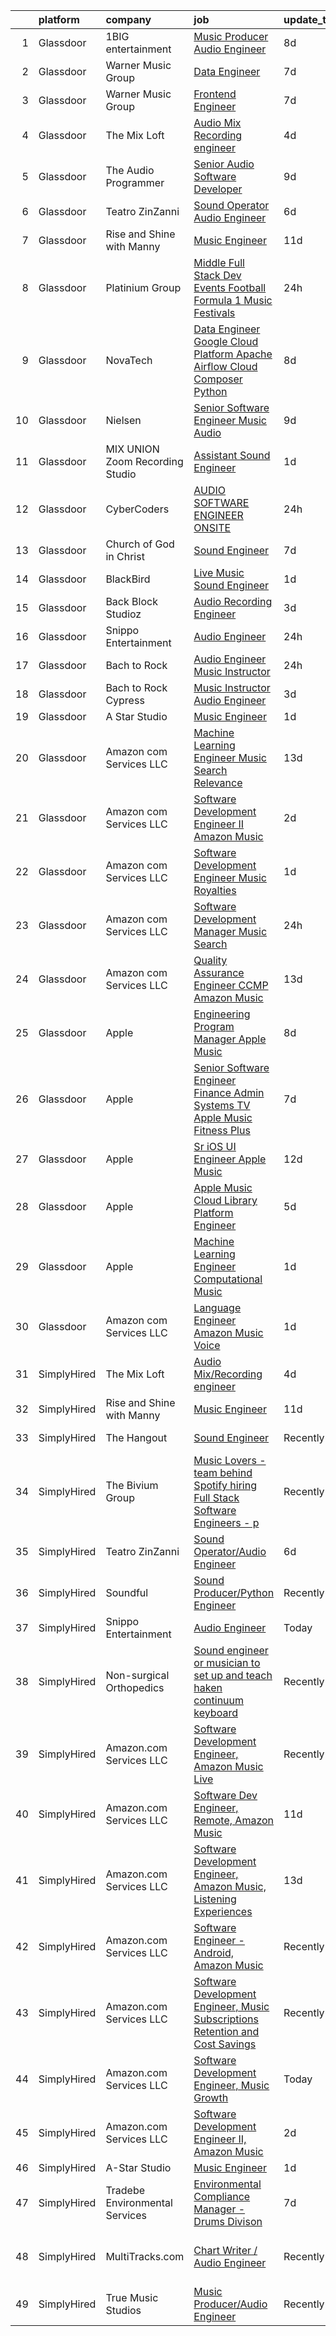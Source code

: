 

|    | platform    | company                         | job                                                                                                                                                                                                                                                                                                                                                                                                                                                                                                                                                                                                                                                                                                                                                                                                                                                                                                                                                                                                                                                                                                                                                                                                                                                                                                                                                                                                                                                                       | update_time   | location                       |
|---:|:------------|:--------------------------------|:--------------------------------------------------------------------------------------------------------------------------------------------------------------------------------------------------------------------------------------------------------------------------------------------------------------------------------------------------------------------------------------------------------------------------------------------------------------------------------------------------------------------------------------------------------------------------------------------------------------------------------------------------------------------------------------------------------------------------------------------------------------------------------------------------------------------------------------------------------------------------------------------------------------------------------------------------------------------------------------------------------------------------------------------------------------------------------------------------------------------------------------------------------------------------------------------------------------------------------------------------------------------------------------------------------------------------------------------------------------------------------------------------------------------------------------------------------------------------|:--------------|:-------------------------------|
|  1 | Glassdoor   | 1BIG entertainment              | [Music Producer Audio Engineer](https://www.glassdoor.com/partner/jobListing.htm?pos=123&ao=1136043&s=58&guid=0000018267a76b30b169ae5de7c5f33d&src=GD_JOB_AD&t=SR&vt=w&ea=1&cs=1_94fbff50&cb=1659596401974&jobListingId=1008032201411&jrtk=3-0-1g9jqer02klu6801-1g9jqer0kkbna800-b593868398be5ca5-)                                                                                                                                                                                                                                                                                                                                                                                                                                                                                                                                                                                                                                                                                                                                                                                                                                                                                                                                                                                                                                                                                                                                                                       | 8d            | Boston, MA                     |
|  2 | Glassdoor   | Warner Music Group              | [Data Engineer](https://www.glassdoor.com/partner/jobListing.htm?pos=124&ao=1136043&s=58&guid=0000018267a76b30b169ae5de7c5f33d&src=GD_JOB_AD&t=SR&vt=w&cs=1_e0c8de96&cb=1659596401974&jobListingId=1008033547976&jrtk=3-0-1g9jqer02klu6801-1g9jqer0kkbna800-60867c0393fb0960-)                                                                                                                                                                                                                                                                                                                                                                                                                                                                                                                                                                                                                                                                                                                                                                                                                                                                                                                                                                                                                                                                                                                                                                                            | 7d            | Broadway, VA                   |
|  3 | Glassdoor   | Warner Music Group              | [Frontend Engineer](https://www.glassdoor.com/partner/jobListing.htm?pos=117&ao=1136043&s=58&guid=0000018267a76b30b169ae5de7c5f33d&src=GD_JOB_AD&t=SR&vt=w&cs=1_c40382b0&cb=1659596401974&jobListingId=1008033637756&jrtk=3-0-1g9jqer02klu6801-1g9jqer0kkbna800-ee723e673fad9c47-)                                                                                                                                                                                                                                                                                                                                                                                                                                                                                                                                                                                                                                                                                                                                                                                                                                                                                                                                                                                                                                                                                                                                                                                        | 7d            | New York, NY                   |
|  4 | Glassdoor   | The Mix Loft                    | [Audio Mix Recording engineer](https://www.glassdoor.com/partner/jobListing.htm?pos=103&ao=1110586&s=58&guid=0000018267a76b30b169ae5de7c5f33d&src=GD_JOB_AD&t=SR&vt=w&ea=1&cs=1_a7a0df4c&cb=1659596401972&jobListingId=1008039784072&cpc=3DB599BF2F4828F0&jrtk=3-0-1g9jqer02klu6801-1g9jqer0kkbna800-2fabf65219c9c69a--6NYlbfkN0D34Hjmwkvq4I9LrFiyECJw5oz77aLWEO_E-5CWpWKtML_cIQgSj4wFABMzVHdbOAglLtx9wAKTMvAosQFz-6wKz6HNt0tQEhGjwXjlkFautFNpyhajnjaOCperaYTcd4X14UnIuTNiwcPN-FgF0Cc6I8YmMIZvMjRwB6hQLC8GAznkuxesS1iovsZmPXRH9w4ejTrAm-rMn8U03kmlysPFRWXtEF8zKeZJ96x34bMgfHRWLcuzNqfFyxOndnuA-UAWJTi5R1QcQVoGFK-qiy3Kk7EqkjPkl9kHRbObDFH-ddtAonWkoe5oONFck6GhaYuuzrpGZkOUXKaQmaXRQvNJrCe0dMUknHLvtyIXLPY911WF-M-3cfFrTznSQsHbJNfFkt6RvhCM6ud8kWdUhqtsEr84yXAjBGkfdrNnSxQNe9p5Nt2X3_Jn6ypXRDaRe3FWh1CvJ2Ak4RM0-mjPZSKDggIx2NcN6TOd02Pl87cGK5MtSSQkVKbcEdh7HG6HiSE%3D)                                                                                                                                                                                                                                                                                                                                                                                                                                                                                                                                                                                                     | 4d            | Quincy, MA                     |
|  5 | Glassdoor   | The Audio Programmer            | [Senior Audio Software Developer](https://www.glassdoor.com/partner/jobListing.htm?pos=130&ao=1136043&s=58&guid=0000018267a76b30b169ae5de7c5f33d&src=GD_JOB_AD&t=SR&vt=w&ea=1&cs=1_a8933a85&cb=1659596401980&jobListingId=1008027500120&jrtk=3-0-1g9jqer02klu6801-1g9jqer0kkbna800-4c17e4b0c9098094-)                                                                                                                                                                                                                                                                                                                                                                                                                                                                                                                                                                                                                                                                                                                                                                                                                                                                                                                                                                                                                                                                                                                                                                     | 9d            | Remote                         |
|  6 | Glassdoor   | Teatro ZinZanni                 | [Sound Operator Audio Engineer](https://www.glassdoor.com/partner/jobListing.htm?pos=111&ao=1136043&s=58&guid=0000018267a76b30b169ae5de7c5f33d&src=GD_JOB_AD&t=SR&vt=w&ea=1&cs=1_35ae37ab&cb=1659596401973&jobListingId=1008035619603&jrtk=3-0-1g9jqer02klu6801-1g9jqer0kkbna800-405a83f39f925add-)                                                                                                                                                                                                                                                                                                                                                                                                                                                                                                                                                                                                                                                                                                                                                                                                                                                                                                                                                                                                                                                                                                                                                                       | 6d            | Seattle, WA                    |
|  7 | Glassdoor   | Rise and Shine with Manny       | [Music Engineer](https://www.glassdoor.com/partner/jobListing.htm?pos=101&ao=1110586&s=58&guid=0000018267a76b30b169ae5de7c5f33d&src=GD_JOB_AD&t=SR&vt=w&ea=1&cs=1_a6927af7&cb=1659596401972&jobListingId=1008024935557&cpc=10100C7693495614&jrtk=3-0-1g9jqer02klu6801-1g9jqer0kkbna800-7969abbaad5e119b--6NYlbfkN0DwDTMwIWFvcqyhDOox7GpvKG7FakCybxOqgTfDNvNVVkhd9bTlCJJG1E5Ki6DCdwhLwwcZl8mEaEVhZB8IUTE7ft3ao0eFkxgS-yyYpd-xfzcW2OjlKoLbwjKx3I4ChDVC0mrbdnDi23Zfhfdy34WdSaoJPmMvGWhiEn9r7JjVPkQv5WjuCKTh78W5KBrwGizS-x4wWwBnIcqfrhg-BkT7KIhSNZE9oBc1k-RtF14gyqcyoYpub7jaEa44swJ-7s8Tq-vwgcJ_IDgT3cIaWiFCamC_cdj8Heh_b7XJEHtEjah6-mcjHDmRISDs_c5fKzFDUKg2IaEM4WxvUj9LTXabmkyranFAXkoAlSD8CnwbXlFn3f8rTtoz4Ddms9I3BfpH9Jloq1KG14L7AE1PHHVUYbWjdfoWedIjt0bTCCjCnOqSyT4PSk2GOG_AK4YJfeMTlsoGcwMZ-FLVH-fVaZ9Ycikqo3-2IlQVy8Ezy9bbUL4gFeORa7HRS0dTMOcSowo%3D)                                                                                                                                                                                                                                                                                                                                                                                                                                                                                                                                                                                                                   | 11d           | McAllen, TX                    |
|  8 | Glassdoor   | Platinium Group                 | [Middle Full Stack Dev   Events  Football  Formula 1  Music Festivals    ](https://www.glassdoor.com/partner/jobListing.htm?pos=121&ao=1136043&s=58&guid=0000018267a76b30b169ae5de7c5f33d&src=GD_JOB_AD&t=SR&vt=w&cs=1_0b7d763f&cb=1659596401974&jobListingId=1008049379681&jrtk=3-0-1g9jqer02klu6801-1g9jqer0kkbna800-49fd4225bf218689-)                                                                                                                                                                                                                                                                                                                                                                                                                                                                                                                                                                                                                                                                                                                                                                                                                                                                                                                                                                                                                                                                                                                                 | 24h           | Monaco, CA                     |
|  9 | Glassdoor   | NovaTech                        | [Data Engineer Google Cloud Platform  Apache Airflow  Cloud Composer  Python](https://www.glassdoor.com/partner/jobListing.htm?pos=116&ao=1136043&s=58&guid=0000018267a76b30b169ae5de7c5f33d&src=GD_JOB_AD&t=SR&vt=w&ea=1&cs=1_7f4041ba&cb=1659596401974&jobListingId=1008030637643&jrtk=3-0-1g9jqer02klu6801-1g9jqer0kkbna800-ed650f6bbf2cf5f6-)                                                                                                                                                                                                                                                                                                                                                                                                                                                                                                                                                                                                                                                                                                                                                                                                                                                                                                                                                                                                                                                                                                                         | 8d            | Remote                         |
| 10 | Glassdoor   | Nielsen                         | [Senior Software Engineer  Music   Audio](https://www.glassdoor.com/partner/jobListing.htm?pos=128&ao=1136043&s=58&guid=0000018267a76b30b169ae5de7c5f33d&src=GD_JOB_AD&t=SR&vt=w&ea=1&cs=1_3a7631b3&cb=1659596401979&jobListingId=1008029586855&jrtk=3-0-1g9jqer02klu6801-1g9jqer0kkbna800-056a5fd69bba1807-)                                                                                                                                                                                                                                                                                                                                                                                                                                                                                                                                                                                                                                                                                                                                                                                                                                                                                                                                                                                                                                                                                                                                                             | 9d            | Emeryville, CA                 |
| 11 | Glassdoor   | MIX UNION Zoom Recording Studio | [Assistant Sound Engineer](https://www.glassdoor.com/partner/jobListing.htm?pos=120&ao=1136043&s=58&guid=0000018267a76b30b169ae5de7c5f33d&src=GD_JOB_AD&t=SR&vt=w&ea=1&cs=1_e94612f7&cb=1659596401974&jobListingId=1008047341798&jrtk=3-0-1g9jqer02klu6801-1g9jqer0kkbna800-f45ff7396e2feab6-)                                                                                                                                                                                                                                                                                                                                                                                                                                                                                                                                                                                                                                                                                                                                                                                                                                                                                                                                                                                                                                                                                                                                                                            | 1d            | Los Angeles, CA                |
| 12 | Glassdoor   | CyberCoders                     | [AUDIO SOFTWARE ENGINEER   ONSITE](https://www.glassdoor.com/partner/jobListing.htm?pos=108&ao=1110586&s=58&guid=0000018267a76b30b169ae5de7c5f33d&src=GD_JOB_AD&t=SR&vt=w&ea=1&cs=1_3e828b8e&cb=1659596401973&jobListingId=1008050648540&cpc=334ABAF5D42DC775&jrtk=3-0-1g9jqer02klu6801-1g9jqer0kkbna800-78706b8c9087d3c5--6NYlbfkN0CpFJQzrgRR8WqXWK1qKKEqALWJw739KlKqr2H-MSI4eoBlI4EFrmor2FYZMP3muM0Ai8CXh9BA6CE3lUaxwVX3v6QVtNyQ3MOLJHt-zKV1ksmDmRUo_xFla9snZBDD6FYDmTfovtcWFVIaJBIpEDCKBYPbPb4K_dPHZ5Z-E5YdlIVJNDm3UIqXuiRRVKn1BczXMk9V6YmwnKBoarIqmoOXX_BurBiC25hkjuGPOgYLWlOiKlD5SiTVuyuljcG_5LX3OSKL_rb7TeYhxlWRDhCDn5GjSPit0eHCjrWQ_DgigSsWsA33oRrysSJRK4HXnOYE9eWkmxCt8p_8XgIBpFIL92mdkTJt16BRi7cVWTwbkUtkYuFyKBqOyUGMjmUl1n42hqNKJQqxSLRo8CqOxoAeGF0m4NqrgbMhmVIM7o9PsFHewmWZHcbk_A3A6foqkvc05P1f9r4716wEP9c5TaN-XldCJCFcgStfZ3ZNMOQx51yyKnUCZ7tv2Ue_QasiiY9kog7qjjKXEYS4P4ZJrzVHYeL8KfLLPKSLNP300SgkpuOTZ0YiBQPiciOKlIVbdD78QDDsisNxY0iEOMkRCQQYBpLxrxJFD6RalshZetN2tE_zXKbmyodh3Y-6h3a2JB_CLLOV0Egfz3g1qKqogNhiml0kTeEntjneMfLDQ6COY_wIjFVjYUooWLkFzehC1CHonbEXhW2KeR5Ciwnv47ngIh6PvgoWvXayNN1VD8SakwtyUFCvbv_deHmglFkePGN8bgnvlsQm7J12KevSq9yW8kSX3n9oko5auY0-a1Sn5emIRUa3keAtaqJxVyXcgFAX7mzZmGZK6G2nKxwfSju3clGxWRKSodvxDAg03sSjVsaSSEcUTZw47WS13g_kDUv56IziIsbN0pI5IDROR06MslXZkxSC3_Az-JCxt65hDR0pfVDq6lsvXNbWTYqBaCJqxYxJRE7JgCn7p58pztavFIO0__BHIj-pTll0C1G-Rg%3D%3D)                                                                                   | 24h           | San Jose, CA                   |
| 13 | Glassdoor   | Church of God in Christ         | [Sound Engineer](https://www.glassdoor.com/partner/jobListing.htm?pos=115&ao=1136043&s=58&guid=0000018267a76b30b169ae5de7c5f33d&src=GD_JOB_AD&t=SR&vt=w&ea=1&cs=1_cba98fc1&cb=1659596401974&jobListingId=1008034088041&jrtk=3-0-1g9jqer02klu6801-1g9jqer0kkbna800-e56448383489d513-)                                                                                                                                                                                                                                                                                                                                                                                                                                                                                                                                                                                                                                                                                                                                                                                                                                                                                                                                                                                                                                                                                                                                                                                      | 7d            | Detroit, MI                    |
| 14 | Glassdoor   | BlackBird                       | [Live Music Sound Engineer](https://www.glassdoor.com/partner/jobListing.htm?pos=119&ao=1136043&s=58&guid=0000018267a76b30b169ae5de7c5f33d&src=GD_JOB_AD&t=SR&vt=w&ea=1&cs=1_75790c90&cb=1659596401974&jobListingId=1008048367820&jrtk=3-0-1g9jqer02klu6801-1g9jqer0kkbna800-5c5b644b3c663163-)                                                                                                                                                                                                                                                                                                                                                                                                                                                                                                                                                                                                                                                                                                                                                                                                                                                                                                                                                                                                                                                                                                                                                                           | 1d            | Atlanta, GA                    |
| 15 | Glassdoor   | Back Block Studioz              | [Audio Recording Engineer](https://www.glassdoor.com/partner/jobListing.htm?pos=110&ao=1136043&s=58&guid=0000018267a76b30b169ae5de7c5f33d&src=GD_JOB_AD&t=SR&vt=w&ea=1&cs=1_dc0e6d0d&cb=1659596401973&jobListingId=1008040225373&jrtk=3-0-1g9jqer02klu6801-1g9jqer0kkbna800-7486e9f336b73614-)                                                                                                                                                                                                                                                                                                                                                                                                                                                                                                                                                                                                                                                                                                                                                                                                                                                                                                                                                                                                                                                                                                                                                                            | 3d            | Brooklyn, NY                   |
| 16 | Glassdoor   | Snippo Entertainment            | [Audio Engineer](https://www.glassdoor.com/partner/jobListing.htm?pos=102&ao=1110586&s=58&guid=0000018267a76b30b169ae5de7c5f33d&src=GD_JOB_AD&t=SR&vt=w&ea=1&cs=1_9ae6ca2c&cb=1659596401972&jobListingId=1008050602811&cpc=01657B10174A43CF&jrtk=3-0-1g9jqer02klu6801-1g9jqer0kkbna800-e058be85021523b9--6NYlbfkN0CdcVd3SDA1nO7RkKTAACmPV4xEt72Vls8LI2dqcgyOeJypdWoMdaFfteNq3eewOmzbgkFLTUZuc8laNoJ-MfDNVoz9XHKii1_NKEMEFZ-HDTmHVh37wwz0hpkneafJwKW62DalqkeLz5vJ4vGrBvHiQmQWwsyaSzdDgNz0tkEZQUCQiz-VVr3KnZwP1h0s9UxSGsz7xA8Cb1_2PpGfPNlErCMfb7KCd0ncxa1fCW7SUq5md7lpP7tuR4P60xhM2UyqEZOR7rjmyVxYFXVvWhnfdTfCDe0edrrhl0khvUNpXvnlxwj1gprSuqBprFWy3p5ci5BGRBybVBDCfwv8pC0OJFvFPGdjvS6s5lhWzog1riqeCZ-kjFlMPFeIdMoc3BELNh_QUAj5nvxL2fCi4g9GowZw2_oMoXDgW02qgqo0u6EDvJY62h8RtXDKoNLnb7JXsYq7E0f-A0JtygnRxhBn6QFk4i3GzA3X1zbCE57niHSkInt4EU6Zg3-qXHIK8tPPz4O2b6uYrA%3D%3D)                                                                                                                                                                                                                                                                                                                                                                                                                                                                                                                                                                                                     | 24h           | Brooklyn, NY                   |
| 17 | Glassdoor   | Bach to Rock                    | [Audio Engineer Music Instructor](https://www.glassdoor.com/partner/jobListing.htm?pos=129&ao=1136043&s=58&guid=0000018267a76b30b169ae5de7c5f33d&src=GD_JOB_AD&t=SR&vt=w&ea=1&cs=1_d596aa0e&cb=1659596401980&jobListingId=1008050480826&jrtk=3-0-1g9jqer02klu6801-1g9jqer0kkbna800-729fc9190b7e315d-)                                                                                                                                                                                                                                                                                                                                                                                                                                                                                                                                                                                                                                                                                                                                                                                                                                                                                                                                                                                                                                                                                                                                                                     | 24h           | Leesburg, VA                   |
| 18 | Glassdoor   | Bach to Rock Cypress            | [Music Instructor Audio Engineer](https://www.glassdoor.com/partner/jobListing.htm?pos=127&ao=1136043&s=58&guid=0000018267a76b30b169ae5de7c5f33d&src=GD_JOB_AD&t=SR&vt=w&ea=1&cs=1_e948b7a8&cb=1659596401979&jobListingId=1008040770533&jrtk=3-0-1g9jqer02klu6801-1g9jqer0kkbna800-1f0222c31960ac43-)                                                                                                                                                                                                                                                                                                                                                                                                                                                                                                                                                                                                                                                                                                                                                                                                                                                                                                                                                                                                                                                                                                                                                                     | 3d            | Cypress, TX                    |
| 19 | Glassdoor   | A Star Studio                   | [Music Engineer](https://www.glassdoor.com/partner/jobListing.htm?pos=109&ao=1136043&s=58&guid=0000018267a76b30b169ae5de7c5f33d&src=GD_JOB_AD&t=SR&vt=w&ea=1&cs=1_9a09c3c8&cb=1659596401973&jobListingId=1008048004716&jrtk=3-0-1g9jqer02klu6801-1g9jqer0kkbna800-b5e8a5c94d0f1b15-)                                                                                                                                                                                                                                                                                                                                                                                                                                                                                                                                                                                                                                                                                                                                                                                                                                                                                                                                                                                                                                                                                                                                                                                      | 1d            | Dallas, TX                     |
| 20 | Glassdoor   | Amazon com Services LLC         | [Machine Learning Engineer  Music  Search Relevance](https://www.glassdoor.com/partner/jobListing.htm?pos=125&ao=1136043&s=58&guid=0000018267a76b30b169ae5de7c5f33d&src=GD_JOB_AD&t=SR&vt=w&cs=1_f8cd5359&cb=1659596401974&jobListingId=1008019330618&jrtk=3-0-1g9jqer02klu6801-1g9jqer0kkbna800-a730bb850a869808-)                                                                                                                                                                                                                                                                                                                                                                                                                                                                                                                                                                                                                                                                                                                                                                                                                                                                                                                                                                                                                                                                                                                                                       | 13d           | San Francisco, CA              |
| 21 | Glassdoor   | Amazon com Services LLC         | [Software Development Engineer II  Amazon Music](https://www.glassdoor.com/partner/jobListing.htm?pos=114&ao=1136043&s=58&guid=0000018267a76b30b169ae5de7c5f33d&src=GD_JOB_AD&t=SR&vt=w&cs=1_a7151cd8&cb=1659596401973&jobListingId=1008045129951&jrtk=3-0-1g9jqer02klu6801-1g9jqer0kkbna800-120714a051265d1c-)                                                                                                                                                                                                                                                                                                                                                                                                                                                                                                                                                                                                                                                                                                                                                                                                                                                                                                                                                                                                                                                                                                                                                           | 2d            | San Francisco, CA              |
| 22 | Glassdoor   | Amazon com Services LLC         | [Software Development Engineer  Music Royalties](https://www.glassdoor.com/partner/jobListing.htm?pos=122&ao=1136043&s=58&guid=0000018267a76b30b169ae5de7c5f33d&src=GD_JOB_AD&t=SR&vt=w&cs=1_77afe782&cb=1659596401974&jobListingId=1008048013675&jrtk=3-0-1g9jqer02klu6801-1g9jqer0kkbna800-aa597572b231471c-)                                                                                                                                                                                                                                                                                                                                                                                                                                                                                                                                                                                                                                                                                                                                                                                                                                                                                                                                                                                                                                                                                                                                                           | 1d            | Culver City, CA                |
| 23 | Glassdoor   | Amazon com Services LLC         | [Software Development Manager  Music Search](https://www.glassdoor.com/partner/jobListing.htm?pos=126&ao=1136043&s=58&guid=0000018267a76b30b169ae5de7c5f33d&src=GD_JOB_AD&t=SR&vt=w&cs=1_088c2a26&cb=1659596401979&jobListingId=1008049353961&jrtk=3-0-1g9jqer02klu6801-1g9jqer0kkbna800-9ab4fdba88da462b-)                                                                                                                                                                                                                                                                                                                                                                                                                                                                                                                                                                                                                                                                                                                                                                                                                                                                                                                                                                                                                                                                                                                                                               | 24h           | San Francisco, CA              |
| 24 | Glassdoor   | Amazon com Services LLC         | [Quality Assurance Engineer  CCMP  Amazon Music](https://www.glassdoor.com/partner/jobListing.htm?pos=113&ao=1136043&s=58&guid=0000018267a76b30b169ae5de7c5f33d&src=GD_JOB_AD&t=SR&vt=w&cs=1_61e8d431&cb=1659596401973&jobListingId=1008019319411&jrtk=3-0-1g9jqer02klu6801-1g9jqer0kkbna800-afa7d164950bd01d-)                                                                                                                                                                                                                                                                                                                                                                                                                                                                                                                                                                                                                                                                                                                                                                                                                                                                                                                                                                                                                                                                                                                                                           | 13d           | Sunnyvale, CA                  |
| 25 | Glassdoor   | Apple                           | [Engineering Program Manager   Apple Music](https://www.glassdoor.com/partner/jobListing.htm?pos=107&ao=1110586&s=58&guid=0000018267a76b30b169ae5de7c5f33d&src=GD_JOB_AD&t=SR&vt=w&cs=1_3385c0af&cb=1659596401973&jobListingId=1008030311979&cpc=2CAED5C921A5F994&jrtk=3-0-1g9jqer02klu6801-1g9jqer0kkbna800-85cef776cf358dcf--6NYlbfkN0BvKrLyj5gPmtZO9T8euul8TCxuuKNOtzRJOomxnwSEodTz2Bc-sPZlFpP0h5lDivpXCHGzP9feHp36xzq8NEHSskOaI0J1ZieXzTrDf4Dd8gslN0xxXwxtQIgCho7M7YtLN3C7mGyXNe3ojva2HBViw2u24k8JPr84TPNYrPM159VHJrkNTOlPeCPZTYDSkI7wDYS4qF2RAHlW5iw3K3iLQhHoOWQ7XBQ-q-BeRT2aJmbI6H-NM__qlErbzPJHbeysJ1LstEc_xLHVO6P9i_v5fMa7apr0c3jXUSUsBL8mXnikA37HYYCjcmWsoD80D558u1BQnarQuNtRmoV-pDFTaOTrVrTeVsKhfV9ht0reZE2DUIpRcioadtGuWurDSXbLkOOnrGN17-EL_zHLXQLa2qkn9KcTf-mLV3RkTvRv4_Tc9-kXuryZZYHKTfNiI07AoIFZF9xTg7ykCSgCtupk_J79NuZ7xtqb92YeIe33DPFq0hXhkmAGaonWpsPAW6H85UxDc78VrS-jzjV54l5xiki8IzewKvjvSANUlizyYv1eUBNKdGpmOO3T9XY0X-2eT9VGNtLCZij20Lv4yg8ab9ZADlSYRsmPYCl4GvqhHpOPJjI3rvGSaQplM_CzXq0a3XtGfzOr69FpXXyTS50a1y9dMrVR4jN80N5c0ZuQqteJAHk3mDp4qYEglgKamtkboqfzS73uwUMblWXtTJAkkUQ0akDSy_ofgck6DsfAul-T2w4U0PH9ur1uACl80OLrjOxI8KrXj82s_OlgpeFfPYrBnbgFBjbbFY7_HWwL6KWrnilbNggUvp2dN6Jm_Q0BLH46TNiF9hKoyDfFthjfzS4Bi24tXXGMncp7QY95IzfJYYmGr7K_OugRWGQzPDo4876-0ng7K6LtRWy9UtZjMn7MzFB7kFyGyIUvWRgZquGuAb_uvXvJIPlqytiCH1mFSZMSUqpoEr7ckx7vFjeG)                                                                                                           | 8d            | New York, NY                   |
| 26 | Glassdoor   | Apple                           | [Senior Software Engineer   Finance   Admin Systems  TV   Apple Music  Fitness Plus ](https://www.glassdoor.com/partner/jobListing.htm?pos=106&ao=1110586&s=58&guid=0000018267a76b30b169ae5de7c5f33d&src=GD_JOB_AD&t=SR&vt=w&cs=1_6cebab1b&cb=1659596401973&jobListingId=1008034378587&cpc=FA84DF7EA1EC2398&jrtk=3-0-1g9jqer02klu6801-1g9jqer0kkbna800-dc5d687be4680fe5--6NYlbfkN0BvKrLyj5gPmtZO9T8euul8TCxuuKNOtzRJOomxnwSEodTz2Bc-sPZlADHp0xxmf8X3A14KL0vEfq7o0fM5uYB5TMCuFyM5s6w67HyK5AHidmNvtQ5o5W556atvdZGSMqFNHrgJu1D18kdru1btm9jWtcPk1zpIxyyvXPlguMg5CrIz-8tnNePVW_pveR6H0ZsA7SD5cNcQTvWJfXlKnVLc2NjouDHLsDwcCTShuLnY-Lj_hOXNsQpdV-p0tJdx0ztpOIa2iXayA7Y1fR8L0ABpH24xxn8nqtKlaVmbn_lDbOtEYkYB2hYshaeJGyU56k9tMRtfekSdm0L2UBOmZaWbnootGXyB3vm6j074-aeSE5Ke6D7zmCvkpIop92NacurcoqiSI92BMZ-Ow27dcgbqWCtYQaB2ua6v3jZ1IwlaiPqkTWmDSOaZqxxWr-lCBJGdvjxO-XimX2f7G6T0W30Me728SGAZEWRAE63jH21rG_suXfxSVtr02LFSqnJlA2HmyzePKTA2lnZC-ywwyJziH4--ih5vsfl3aW87NRXofo6QEhuoD2acZEkhKQDEOo8ZZczJbPnckDYDQF-UQNCR3thepjMUF4AL1uv1KL4xvluThJ2Nt2hsZBfWtMEdp-G68K7JPOGNiG1OpCvxmVcsQYzcFL-nKzIgP41PPjqcK6SCfhgvMBbJ_D7A4XdW6OMo25qU_KWtfX3bmY3t_MPSAWzvcl3VdqTVK1HnPQ8jyQ1H-kyS4_NnOIWTF5UEkcjdvNeNuRWBw7puxBsqE9QL679KCt0d4MbN-5l8fmSlqaC7N_JiXyglOxY5OPB8WTWCs-Xr6sjeYGovVDzbPEhGWdGZVlZeE6EUw813etDnpJR5iha2LsowQoWWI20OVsu4MDgKYUWCtIRM0pj20Qkqp954tUcbUAE6E3rjm_mBb7z00MnbYoxR8-0CAGWhni1RyA2Td2bogYVaZNq8OgIrvjEwdJ--Av0_NFCN4ieuMyrnQ2xrtUtVY7tYYzaZh0NAy2rG4pRB1gL7XUYblVQl) | 7d            | Austin, TX                     |
| 27 | Glassdoor   | Apple                           | [Sr  iOS UI Engineer Apple Music](https://www.glassdoor.com/partner/jobListing.htm?pos=105&ao=1110586&s=58&guid=0000018267a76b30b169ae5de7c5f33d&src=GD_JOB_AD&t=SR&vt=w&cs=1_ca4c08c8&cb=1659596401972&jobListingId=1008022113414&cpc=47CFDC01B3F81FAC&jrtk=3-0-1g9jqer02klu6801-1g9jqer0kkbna800-099baf42b9eafa47--6NYlbfkN0BvKrLyj5gPmtZO9T8euul8TCxuuKNOtzRJOomxnwSEodTz2Bc-sPZl1dBMH13w-jPKZvEUSfhpindl44lJg9ANBz-lVJwvEOHC-mTwCkUqsaqe0LusnXov8PBUNNnsgt2AX2Ly9neLRrQzLQRZz9vOhotSOMC_Zw1R27wVVFBpfu7i07Gm8s5aTevwh_KrBDT3Fyq2EiWC4pQ017HYjFgsNYP7KUs9C7e-ai2he3k-zepU_Sk2fAwoAdd2IuXFFeH9P6yXXYDqj7Cub-ZRHYsRp-W5-wQ0lAsSBI0KfMMORwyjvSZW1FidJouOOrhla5jsSPrH1BvAzk-kJ42pwmIfEmYmuSXT6I3bqu1XanYyL25Kaoo8KHHP4l6uklnTKjtBSiGx_y0fpKL6Fzeva98RcYj3BiJqJzozJrmFcqEbsReqM-9P0ZHZwKAP8I96XQFse2Zw3v7fA2aNlXXdU0NyCaqJtJljCklhjdmn4HQIvfhJwEe770fItduYbiU9xuI6hCxIUcYb5o-ZMW9_e6VeSw8hs5PbOdV8Js2LwOh0CHb1gkh6jRvulNU187SCIvHAt_XPUi6HpUJqOqDNEYNeUNEGRwJ4AttWpmyyw4fE9hitVA5vQXdHu9nv8bNhvs3Yxky2jq1oplD1TT3MVtVWuQcCl8t1FDumRxvJeKWyeDBQsWnvvGulOeKE71UcJY4AanMzzp3MEJJAope7cZ-l_IxlsvHCh9ymUhG1FAOytw2CxvFAsjJNA5OWk7vwpABxL2kTN7N9FGAY3doerjfnHnCMOSn_XBMlI34yJUBvqMAZ-Kt_nco_esJiFxID_cC2bpZVUsT7uQYiq6EtKh_GtKCpbQfkWSPRrRHy0UoRkumzc3CqojQMKns2cewQPQuAKqz3LIUXn7aSlrGuSO3FWfKmTN1NvAt-JNMrtMlt7K0dWyHOLSkSz0Hzafa3AUgsas89J_WVMcNjSWd1uAR_)                                                                                                                     | 12d           | Seattle, WA                    |
| 28 | Glassdoor   | Apple                           | [Apple Music   Cloud Library Platform Engineer](https://www.glassdoor.com/partner/jobListing.htm?pos=104&ao=1110586&s=58&guid=0000018267a76b30b169ae5de7c5f33d&src=GD_JOB_AD&t=SR&vt=w&cs=1_ba2429f7&cb=1659596401972&jobListingId=1008037473956&cpc=F4EED0218A761C36&jrtk=3-0-1g9jqer02klu6801-1g9jqer0kkbna800-249f589840ffcf4c--6NYlbfkN0BvKrLyj5gPmtZO9T8euul8TCxuuKNOtzRJOomxnwSEodTz2Bc-sPZl1dBMH13w-jN_2Qg_HDT8DsEPwtHoU9LRMvuix-cqcOkbG0fq6N0TrOqChqgTTy25ZEbuE-Y4gsC7p7gSyjPN5SJ6PVQROL4KyDCQJAxc6a8JJVuzaAt1YOUt7vMrs9cjSoTAErEyGdQpQH5vfS8GYMKZpW1yMsiLJqlxwIRfedwT54xrPCPGO7jfEnrf7F8M_jIhHf8Y0qufmtYxi1N580kgXyY6MksTAAqyN4Kne-8CLObjOSgjpBvrEOXSvzhn_qzCcHaeYgcSx7K9R4oFHpJgBCtiQ1YZx_0uukLB2O4U-5aK-oSUhxaNGzjBkIM7FYMP_OnGOH1ERLESp2D6DmA3ezwV9ZalOodV7CsLvylzda9WaiQuBGSUsyek4APWKaNJlRbF9bvzJ2bmMTWEa66ZBl2XG7dGWyeVkOT8j581orEmpTUhfWhO7izksfhhZm0Kg0GjL_q00wY7478d99VfzbZi2qW5USrPkNzMUKCBkSbQ45RxwQs3L0_R4Kt4l626LAxvgicIS6limr3XGj8ZQpoqo5ia7C5ryDqU3C5GF1ZTADSB_L1FeIS6d3AAu_21xU7qpIRDMDUVbkVtcJvAbG__OO97758LNzDYdN9ZEy9EKWZllo9dCpR7f-h3ohC4i4eqBpHJrZ4AMFXSl0u5CAvdBgA3RSAGFGbs0PKvzhsxlkhynqe9lYtDj0pyuulgu59vOFMDvVnQMem7D7GUZ0ETq3zCcXDxet6grFdfHaSjipXxq5AJu5CF9UntZ6gYIlrYDSpHQSgTR91mVFF7JoHbee_bRsqQozomKHSk5NH_US7f124-DqkIh6gqw9yuAAE8gIFVZEswPH8wmb8Hjre7n5qngFrMR2ijkoikyPf9PO6MffcS3tcI6EClhmhWQP4WYOQ18g3nMZctJR30nm8IJtxwyPo3hTSXxAYak8UtRrfG3Q%3D%3D)                                                                           | 5d            | Seattle, WA                    |
| 29 | Glassdoor   | Apple                           | [Machine Learning Engineer  Computational Music](https://www.glassdoor.com/partner/jobListing.htm?pos=118&ao=1136043&s=58&guid=0000018267a76b30b169ae5de7c5f33d&src=GD_JOB_AD&t=SR&vt=w&cs=1_c97972f7&cb=1659596401974&jobListingId=1008049061568&jrtk=3-0-1g9jqer02klu6801-1g9jqer0kkbna800-4f513298a406a298-)                                                                                                                                                                                                                                                                                                                                                                                                                                                                                                                                                                                                                                                                                                                                                                                                                                                                                                                                                                                                                                                                                                                                                           | 1d            | Portland, OR                   |
| 30 | Glassdoor   | Amazon com Services LLC         | [Language Engineer  Amazon Music  Voice](https://www.glassdoor.com/partner/jobListing.htm?pos=112&ao=1136043&s=58&guid=0000018267a76b30b169ae5de7c5f33d&src=GD_JOB_AD&t=SR&vt=w&cs=1_9b395ed6&cb=1659596401973&jobListingId=1008048008268&jrtk=3-0-1g9jqer02klu6801-1g9jqer0kkbna800-58306a1d4621ba2e-)                                                                                                                                                                                                                                                                                                                                                                                                                                                                                                                                                                                                                                                                                                                                                                                                                                                                                                                                                                                                                                                                                                                                                                   | 1d            | San Francisco, CA              |
| 31 | SimplyHired | The Mix Loft                    | [Audio Mix/Recording engineer](https://www.simplyhired.com/job/rIGHsg24O55jJJ8A9DMRFO6VT6NUvTOsIHmD2TpNycdZI4evhs-lig?q=music+engineer)                                                                                                                                                                                                                                                                                                                                                                                                                                                                                                                                                                                                                                                                                                                                                                                                                                                                                                                                                                                                                                                                                                                                                                                                                                                                                                                                   | 4d            | Quincy, MA                     |
| 32 | SimplyHired | Rise and Shine with Manny       | [Music Engineer](https://www.simplyhired.com/job/fAvmSbF5ztttx11D3hBpENjUOKqrfi-uhfuAio1Ywpm1s6BK1t2KDg?q=music+engineer)                                                                                                                                                                                                                                                                                                                                                                                                                                                                                                                                                                                                                                                                                                                                                                                                                                                                                                                                                                                                                                                                                                                                                                                                                                                                                                                                                 | 11d           | McAllen, TX                    |
| 33 | SimplyHired | The Hangout                     | [Sound Engineer](https://www.simplyhired.com/job/pPtma4KfpJL8yv0IV160PCctZ7zJieTNPnwDrISJ5-REzhgDQyRTVw?q=music+engineer)                                                                                                                                                                                                                                                                                                                                                                                                                                                                                                                                                                                                                                                                                                                                                                                                                                                                                                                                                                                                                                                                                                                                                                                                                                                                                                                                                 | Recently      | Myrtle Beach, SC               |
| 34 | SimplyHired | The Bivium Group                | [Music Lovers - team behind Spotify hiring Full Stack Software Engineers - p](https://www.simplyhired.com/job/xwPIhzuTN5QU7HiZUxxulf6NVWJJFVEgQggMHrjRfTQugyKoDq1S5w?q=music+engineer)                                                                                                                                                                                                                                                                                                                                                                                                                                                                                                                                                                                                                                                                                                                                                                                                                                                                                                                                                                                                                                                                                                                                                                                                                                                                                    | Recently      | Boston, MA                     |
| 35 | SimplyHired | Teatro ZinZanni                 | [Sound Operator/Audio Engineer](https://www.simplyhired.com/job/O-DMxv0BzbX1_-OlJ8S_Cwf8eLjAPFlQoxxFzr97v4Rhmk0-BlD8Kw?q=music+engineer)                                                                                                                                                                                                                                                                                                                                                                                                                                                                                                                                                                                                                                                                                                                                                                                                                                                                                                                                                                                                                                                                                                                                                                                                                                                                                                                                  | 6d            | Seattle, WA                    |
| 36 | SimplyHired | Soundful                        | [Sound Producer/Python Engineer](https://www.simplyhired.com/job/fKwTfqRWVzhZJJT6yoybTUB5_pL76wxlddnu6kqy2_naoU7JVaHVBQ?q=music+engineer)                                                                                                                                                                                                                                                                                                                                                                                                                                                                                                                                                                                                                                                                                                                                                                                                                                                                                                                                                                                                                                                                                                                                                                                                                                                                                                                                 | Recently      | Remote                         |
| 37 | SimplyHired | Snippo Entertainment            | [Audio Engineer](https://www.simplyhired.com/job/ACIo8aL3zujElcs9vOIbSTOxy8CSSDcWBuLlAC_Ibz2CgT92xE8LtQ?q=music+engineer)                                                                                                                                                                                                                                                                                                                                                                                                                                                                                                                                                                                                                                                                                                                                                                                                                                                                                                                                                                                                                                                                                                                                                                                                                                                                                                                                                 | Today         | Brooklyn, NY                   |
| 38 | SimplyHired | Non-surgical Orthopedics        | [Sound engineer or musician to set up and teach haken continuum keyboard](https://www.simplyhired.com/job/7y5RxfWgvBhvD5ARANj7xR1wS24g3fPvxpYIHCnLHOc6p5-BJXdA0g?q=music+engineer)                                                                                                                                                                                                                                                                                                                                                                                                                                                                                                                                                                                                                                                                                                                                                                                                                                                                                                                                                                                                                                                                                                                                                                                                                                                                                        | Recently      | Hicksville, NY                 |
| 39 | SimplyHired | Amazon.com Services LLC         | [Software Development Engineer, Amazon Music Live](https://www.simplyhired.com/job/mpgzgT6r885fjDF9t9oYbhMiUPQvAME3CQopjyPobkAI9WLjTXZnMg?q=music+engineer)                                                                                                                                                                                                                                                                                                                                                                                                                                                                                                                                                                                                                                                                                                                                                                                                                                                                                                                                                                                                                                                                                                                                                                                                                                                                                                               | Recently      | Remote +1 location             |
| 40 | SimplyHired | Amazon.com Services LLC         | [Software Dev Engineer, Remote, Amazon Music](https://www.simplyhired.com/job/fv1Jkhm-7Q9Y6Y72X8w4OEhPK9EikT2ojLeD05ZDq4MN3uzS4Nn5hw?q=music+engineer)                                                                                                                                                                                                                                                                                                                                                                                                                                                                                                                                                                                                                                                                                                                                                                                                                                                                                                                                                                                                                                                                                                                                                                                                                                                                                                                    | 11d           | Remote                         |
| 41 | SimplyHired | Amazon.com Services LLC         | [Software Development Engineer, Amazon Music, Listening Experiences](https://www.simplyhired.com/job/V-lRSfHm3U4cL4OA4DwCxzCrMm1r67UQyZa4PSomwH78sI3unzCB2A?q=music+engineer)                                                                                                                                                                                                                                                                                                                                                                                                                                                                                                                                                                                                                                                                                                                                                                                                                                                                                                                                                                                                                                                                                                                                                                                                                                                                                             | 13d           | San Francisco, CA +1 location  |
| 42 | SimplyHired | Amazon.com Services LLC         | [Software Engineer - Android, Amazon Music](https://www.simplyhired.com/job/QL7uYIpBrV4RTL9wYiQtqY09L16dihC9DkkQr6UlVCKT7sEpDdPuaQ?q=music+engineer)                                                                                                                                                                                                                                                                                                                                                                                                                                                                                                                                                                                                                                                                                                                                                                                                                                                                                                                                                                                                                                                                                                                                                                                                                                                                                                                      | Recently      | Remote +1 location             |
| 43 | SimplyHired | Amazon.com Services LLC         | [Software Development Engineer, Music Subscriptions Retention and Cost Savings](https://www.simplyhired.com/job/9h38VFyEI3JMLD0H4nqsw3pBt5h-TAtcRvMyq9CZsM-Hang_JRILeQ?q=music+engineer)                                                                                                                                                                                                                                                                                                                                                                                                                                                                                                                                                                                                                                                                                                                                                                                                                                                                                                                                                                                                                                                                                                                                                                                                                                                                                  | Recently      | Remote +2 locations            |
| 44 | SimplyHired | Amazon.com Services LLC         | [Software Development Engineer, Music Growth](https://www.simplyhired.com/job/Nq8x4MuFS6xhZtR_Ms_QuOgdyt5j33I4cz2tg6O_b_tG7wLYqbo2_Q?q=music+engineer)                                                                                                                                                                                                                                                                                                                                                                                                                                                                                                                                                                                                                                                                                                                                                                                                                                                                                                                                                                                                                                                                                                                                                                                                                                                                                                                    | Today         | New York, NY                   |
| 45 | SimplyHired | Amazon.com Services LLC         | [Software Development Engineer II, Amazon Music](https://www.simplyhired.com/job/t1Qn4D39a1GDGhOdP61BI0o2Q6lBVWNhp1_xzHc6Pt5H-7kf_6WycA?q=music+engineer)                                                                                                                                                                                                                                                                                                                                                                                                                                                                                                                                                                                                                                                                                                                                                                                                                                                                                                                                                                                                                                                                                                                                                                                                                                                                                                                 | 2d            | San Francisco, CA +6 locations |
| 46 | SimplyHired | A-Star Studio                   | [Music Engineer](https://www.simplyhired.com/job/RdaeId60Ue9oxOizVh_YqnRObvSqB0jKFDQ-OD7wq_ym8U6y6gfcLw?q=music+engineer)                                                                                                                                                                                                                                                                                                                                                                                                                                                                                                                                                                                                                                                                                                                                                                                                                                                                                                                                                                                                                                                                                                                                                                                                                                                                                                                                                 | 1d            | Dallas, TX                     |
| 47 | SimplyHired | Tradebe Environmental Services  | [Environmental Compliance Manager - Drums Divison](https://www.simplyhired.com/job/dR9kMHUUuh0OPGm7DM4ftH-b2sVV6yX0hdQo4AFblehq5H13CSmF7Q?q=music+engineer)                                                                                                                                                                                                                                                                                                                                                                                                                                                                                                                                                                                                                                                                                                                                                                                                                                                                                                                                                                                                                                                                                                                                                                                                                                                                                                               | 7d            | Millington, TN                 |
| 48 | SimplyHired | MultiTracks.com                 | [Chart Writer / Audio Engineer](https://www.simplyhired.com/job/Ty8iRpVe3dwhv0IqJ_n3SKEvWNzrjnHgN6sH53uZ6KE_3fdQjDGk4g?q=music+engineer)                                                                                                                                                                                                                                                                                                                                                                                                                                                                                                                                                                                                                                                                                                                                                                                                                                                                                                                                                                                                                                                                                                                                                                                                                                                                                                                                  | Recently      | Cedar Park, TX +1 location     |
| 49 | SimplyHired | True Music Studios              | [Music Producer/Audio Engineer](https://www.simplyhired.com/job/6Ue9ErnKmIN0CiGc6YNknqnXfYGF8umQarjiJIWuUQugqNcwh7iIIA?q=music+engineer)                                                                                                                                                                                                                                                                                                                                                                                                                                                                                                                                                                                                                                                                                                                                                                                                                                                                                                                                                                                                                                                                                                                                                                                                                                                                                                                                  | Recently      | Smithfield, RI                 |
